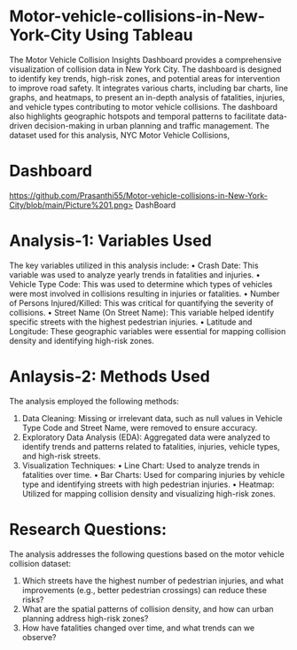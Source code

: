 # Motor-vehicle-collisions-in-New-York-City Using Tableau

The Motor Vehicle Collision Insights Dashboard provides a comprehensive visualization of collision data in New York City. The dashboard is designed to identify key trends, high-risk zones, and potential areas for intervention to improve road safety. It integrates various charts, including bar charts, line graphs, and heatmaps, to present an in-depth analysis of fatalities, injuries, and vehicle types contributing to motor vehicle collisions. The dashboard also highlights geographic hotspots and temporal patterns to facilitate data-driven decision-making in urban planning and traffic management.
The dataset used for this analysis, NYC Motor Vehicle Collisions,

# Dashboard
https://github.com/Prasanthi55/Motor-vehicle-collisions-in-New-York-City/blob/main/Picture%201.png> DashBoard</a>

# Analysis-1: Variables Used 

The key variables utilized in this analysis include:
• Crash Date: This variable was used to analyze yearly trends in fatalities and injuries.
• Vehicle Type Code: This was used to determine which types of vehicles were most involved in collisions resulting in injuries or fatalities.
• Number of Persons Injured/Killed: This was critical for quantifying the severity of collisions.
• Street Name (On Street Name): This variable helped identify specific streets with the highest pedestrian injuries.
• Latitude and Longitude: These geographic variables were essential for mapping collision density and identifying high-risk zones.

# Anlaysis-2: Methods Used 

The analysis employed the following methods:
1. Data Cleaning: Missing or irrelevant data, such as null values in Vehicle Type Code and Street Name, were removed to ensure accuracy.
2. Exploratory Data Analysis (EDA): Aggregated data were analyzed to identify trends and patterns related to fatalities, injuries, vehicle types, and high-risk streets.
3. Visualization Techniques:
• Line Chart: Used to analyze trends in fatalities over time.
• Bar Charts: Used for comparing injuries by vehicle type and identifying streets with high pedestrian injuries.
• Heatmap: Utilized for mapping collision density and visualizing high-risk zones.

# Research Questions:
The analysis addresses the following questions based on the motor vehicle collision dataset:
1. Which streets have the highest number of pedestrian injuries, and what improvements (e.g., better pedestrian crossings) can reduce these risks?
2. What are the spatial patterns of collision density, and how can urban planning address high-risk zones?
3. How have fatalities changed over time, and what trends can we observe?




